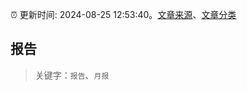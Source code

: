 :alarm_clock: 更新时间: 2024-08-25 12:53:40。[文章来源](/README.md)、[文章分类](/TAGS.md)

## 报告


> 关键字：`报告`、`月报`



